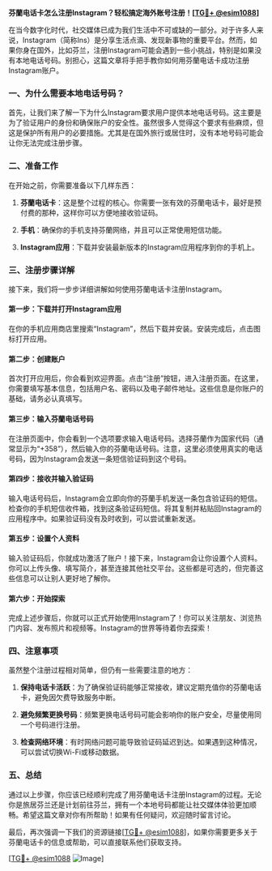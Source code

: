 **芬蘭电话卡怎么注册Instagram？轻松搞定海外账号注册！[[TG💪+ @esim1088](https://t.me/s/esim1088)]**

在当今数字化时代，社交媒体已成为我们生活中不可或缺的一部分。对于许多人来说，Instagram（简称Ins）是分享生活点滴、发现新事物的重要平台。然而，如果你身在国外，比如芬兰，注册Instagram可能会遇到一些小挑战，特别是如果没有本地电话号码。别担心，这篇文章将手把手教你如何用芬蘭电话卡成功注册Instagram账户。

### 一、为什么需要本地电话号码？

首先，让我们来了解一下为什么Instagram要求用户提供本地电话号码。这主要是为了验证用户的身份和确保账户的安全性。虽然很多人觉得这个要求有些麻烦，但这是保护所有用户的必要措施。尤其是在国外旅行或居住时，没有本地号码可能会让你无法完成注册步骤。

### 二、准备工作

在开始之前，你需要准备以下几样东西：

1. **芬蘭电话卡**：这是整个过程的核心。你需要一张有效的芬蘭电话卡，最好是预付费的那种，这样你可以方便地接收验证码。
   
2. **手机**：确保你的手机支持芬蘭网络，并且可以正常使用短信功能。

3. **Instagram应用**：下载并安装最新版本的Instagram应用程序到你的手机上。

### 三、注册步骤详解

接下来，我们将一步步详细讲解如何使用芬蘭电话卡注册Instagram。

#### 第一步：下载并打开Instagram应用

在你的手机应用商店里搜索“Instagram”，然后下载并安装。安装完成后，点击图标打开应用。

#### 第二步：创建账户

首次打开应用后，你会看到欢迎界面。点击“注册”按钮，进入注册页面。在这里，你需要填写基本信息，包括用户名、密码以及电子邮件地址。这些信息是你账户的基础，请务必认真填写。

#### 第三步：输入芬蘭电话号码

在注册页面中，你会看到一个选项要求输入电话号码。选择芬蘭作为国家代码（通常显示为“+358”），然后输入你的芬蘭电话号码。注意，这里必须使用真实的电话号码，因为Instagram会发送一条短信验证码到这个号码。

#### 第四步：接收并输入验证码

输入电话号码后，Instagram会立即向你的芬蘭手机发送一条包含验证码的短信。检查你的手机短信收件箱，找到这条验证码短信。将其复制并粘贴回Instagram的应用程序中。如果验证码没有及时收到，可以尝试重新发送。

#### 第五步：设置个人资料

输入验证码后，你就成功激活了账户！接下来，Instagram会让你设置个人资料。你可以上传头像、填写简介，甚至连接其他社交平台。这些都是可选的，但完善这些信息可以让别人更好地了解你。

#### 第六步：开始探索

完成上述步骤后，你就可以正式开始使用Instagram了！你可以关注朋友、浏览热门内容、发布照片和视频等。Instagram的世界等待着你去探索！

### 四、注意事项

虽然整个注册过程相对简单，但仍有一些需要注意的地方：

1. **保持电话卡活跃**：为了确保验证码能够正常接收，建议定期充值你的芬蘭电话卡，避免因欠费导致服务中断。

2. **避免频繁更换号码**：频繁更换电话号码可能会影响你的账户安全，尽量使用同一个号码进行注册。

3. **检查网络环境**：有时网络问题可能导致验证码延迟到达。如果遇到这种情况，可以尝试切换Wi-Fi或移动数据。

### 五、总结

通过以上步骤，你应该已经顺利完成了用芬蘭电话卡注册Instagram的过程。无论你是旅居芬兰还是计划前往芬兰，拥有一个本地号码都能让社交媒体体验更加顺畅。希望这篇文章对你有所帮助！如果有任何疑问，欢迎随时留言讨论。

最后，再次强调一下我们的资源链接[[TG💪+ @esim1088](https://t.me/s/esim1088)]，如果你需要更多关于芬蘭电话卡的信息或帮助，可以直接联系他们获取支持。

[[TG💪+ @esim1088](https://t.me/s/esim1088) ![Image](https://i.postimg.cc/4NQfJmqS/Snipaste-2025-05-13-00-14-12.png)]